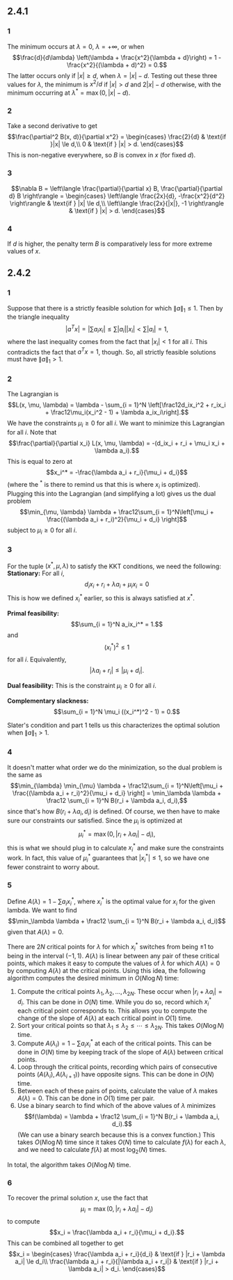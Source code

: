 ## 2.4.1
### 1
The minimum occurs at $\lambda = 0$, $\lambda = +\infty$, or when
$$\frac{d}{d\lambda} \left(\lambda + \frac{x^2}{\lambda + d}\right) = 1 - \frac{x^2}{(\lambda + d)^2} = 0.$$
The latter occurs only if $|x| \ge d$, when $\lambda = |x| - d$.  Testing out these three values for $\lambda$, the minimum is $x^2 / d$ if $|x| > d$ and $2|x| - d$ otherwise, with the minimum occurring at $\lambda^* = \max(0, |x| - d)$.

### 2
Take a second derivative to get
$$\frac{\partial^2 B(x, d)}{\partial x^2} = \begin{cases}
\frac{2}{d} & \text{if }|x| \le d,\\
0 & \text{if } |x| > d.
\end{cases}$$
This is non-negative everywhere, so $B$ is convex in $x$ (for fixed $d$).

### 3
$$\nabla B = \left\langle \frac{\partial}{\partial x} B, \frac{\partial}{\partial d} B \right\rangle = \begin{cases}
\left\langle \frac{2x}{d}, -\frac{x^2}{d^2} \right\rangle & \text{if } |x| \le d,\\
\left\langle \frac{2x}{|x|}, -1 \right\rangle & \text{if } |x| > d.
\end{cases}$$
### 4
If $d$ is higher, the penalty term $B$ is comparatively less for more extreme values of $x$.

## 2.4.2
### 1
Suppose that there is a strictly feasible solution for which $\|a\|_1 \le 1.$  Then by the triangle inequality
$$|a^Tx| = \left|\sum a_ix_i\right| \le \sum |a_i||x_i| < \sum|a_i| = 1,$$
where the last inequality comes from the fact that $|x_i| < 1$ for all $i$.  This contradicts the fact that $a^Tx = 1$, though.  So, all strictly feasible solutions must have $\|a\|_1 > 1$.

### 2
The Lagrangian is
$$L(x, \mu, \lambda) = \lambda - \sum_{i = 1}^N \left[\frac12d_ix_i^2 + r_ix_i + \frac12\mu_i(x_i^2 - 1) + \lambda a_ix_i\right].$$
We have the constraints $\mu_i \ge 0$ for all $i$.
We want to minimize this Lagrangian for all $i$.  Note that
$$\frac{\partial}{\partial x_i} L(x, \mu, \lambda) = -(d_ix_i + r_i + \mu_i x_i + \lambda a_i).$$
This is equal to zero at
$$x_i^* = -\frac{\lambda a_i + r_i}{\mu_i + d_i}$$
(where the $^*$ is there to remind us that this is where $x_i$ is optimized).  Plugging this into the Lagrangian (and simplifying a lot) gives us the dual problem
$$\min_{\mu, \lambda} \lambda + \frac12\sum_{i = 1}^N\left[\mu_i + \frac{(\lambda  a_i + r_i)^2}{\mu_i + d_i} \right]$$
subject to $\mu_i \ge 0$ for all $i$.

### 3
For the tuple $(x^*, \mu, \lambda)$ to satisfy the KKT conditions, we need the following:
**Stationary:**
For all $i$, 
$$d_ix_i + r_i + \lambda a_i+ \mu_i x_i = 0$$
This is how we defined $x^*_i$ earlier, so this is always satisfied at $x^*$.

**Primal feasibility:**
$$\sum_{i = 1}^N a_ix_i^* = 1.$$
and
$$(x_i^*)^2 \le 1$$
for all $i$.  Equivalently,
$$|\lambda a_i + r_i| \le |\mu_i + d_i|.$$

**Dual feasibility:**
This is the constraint $\mu_i \ge 0$ for all $i$.

**Complementary slackness:**
$$\sum_{i = 1}^N \mu_i ((x_i^*)^2 - 1) = 0.$$

Slater's condition and part 1 tells us this characterizes the optimal solution when $\|a\|_1 > 1$.

### 4
It doesn't matter what order we do the minimization, so the dual problem is the same as
$$\min_{\lambda} \min_{\mu} \lambda + \frac12\sum_{i = 1}^N\left[\mu_i + \frac{(\lambda  a_i + r_i)^2}{\mu_i + d_i} \right] = \min_\lambda \lambda + \frac12 \sum_{i = 1}^N B(r_i + \lambda a_i, d_i),$$
since that's how $B(r_i + \lambda a_i, d_i)$ is defined.  Of course, we then have to make sure our constraints our satisfied.  Since the $\mu_i$ is optimized at
$$\mu_i^* = \max(0, |r_i + \lambda a_i| - d_i),$$
this is what we should plug in to calculate $x_i^*$ and make sure the constraints work.  In fact, this value of $\mu_i^*$ guarantees that $|x_i^*| \le 1$, so we have one fewer constraint to worry about.

### 5
Define $A(\lambda) = 1 - \sum a_i x_i^*$, where $x_i^*$ is the optimal value for $x_i$ for the given lambda.  We want to find
$$\min_\lambda \lambda + \frac12 \sum_{i = 1}^N B(r_i + \lambda a_i, d_i)$$
given that $A(\lambda) = 0$.

There are $2N$ critical points for $\lambda$ for which $x_i^*$ switches from being $\pm 1$ to being in the interval $(-1, 1)$.  $A(\lambda)$ is linear between any pair of these critical points, which makes it easy to compute the values of $\lambda$ for which $A(\lambda) = 0$ by computing $A(\lambda)$ at the critical points.  Using this idea, the following algorithm computes the desired minimum in $O(N \log N)$ time:
1. Compute the critical points $\lambda_1, \lambda_2, \dots, \lambda_{2N}$.  These occur when $|r_i + \lambda a_i| = d_i$.  This can be done in $O(N)$ time.  While you do so, record which $x_i^*$ each critical point corresponds to.  This allows you to compute the change of the slope of $A(\lambda)$ at each critical point in $O(1)$ time.
2. Sort your critical points so that $\lambda_1 \le \lambda_2 \le \cdots \le \lambda_{2N}$.  This takes $O(N \log N)$ time.
3. Compute $A(\lambda_i) = 1 - \sum a_i x_i^*$ at each of the critical points.  This can be done in $O(N)$ time by keeping track of the slope of $A(\lambda)$ between critical points.
4. Loop through the critical points, recording which pairs of consecutive points $(A(\lambda_i), A(\lambda_{i+1}))$  have opposite signs.  This can be done in $O(N)$ time.
5. Between each of these pairs of points, calculate the value of $\lambda$ makes $A(\lambda) = 0$.  This can be done in $O(1)$ time per pair.
6. Use a binary search to find which of the above values of $\lambda$ minimizes
   $$f(\lambda) = \lambda + \frac12 \sum_{i = 1}^N B(r_i + \lambda a_i, d_i).$$
   (We can use a binary search because this is a convex function.)  This takes $O(N \log N)$ time since it takes $O(N)$ time to calculate $f(\lambda)$ for each $\lambda$, and we need to calculate $f(\lambda)$ at most $\log_2(N)$ times.

In total, the algorithm takes $O(N \log N)$ time.

### 6
To recover the primal solution $x$, use the fact that
$$\mu_i = \max(0, |r_i + \lambda a_i| - d_i)$$
to compute
$$x_i = \frac{\lambda a_i + r_i}{\mu_i + d_i}.$$
This can be combined all together to get
$$x_i = \begin{cases}
\frac{\lambda a_i + r_i}{d_i} & \text{if } |r_i + \lambda a_i| \le d_i\\
\frac{\lambda a_i + r_i}{|\lambda a_i + r_i|} & \text{if } |r_i + \lambda a_i| > d_i.
\end{cases}$$